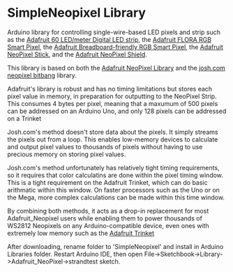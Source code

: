 # SimpleNeopixel Library 

Arduino library for controlling single-wire-based LED pixels and strip such as the [Adafruit 60 LED/meter Digital LED strip][strip], the [Adafruit FLORA RGB Smart Pixel][flora], the [Adafruit Breadboard-friendly RGB Smart Pixel][pixel], the [Adafruit NeoPixel Stick][stick], and the [Adafruit NeoPixel Shield][shield].

This library is based on both the [Adafruit NeoPixel Library][adafruit_neopixel] and the [josh.com neopixel bitbang][josh_neopixel] library.

Adafruit's library is robust and has no timing limitations but stores each pixel value in memory, in preparation for outputting to the NeoPixel Strip.  This consumes 4 bytes per pixel, meaning that a maxumum of 500 pixels can be addressed on an Arduino Uno, and only 128 pixels can be addressed on a Trinket

Josh.com's method doesn't store data about the pixels.  It simply streams the pixels out from a loop.  This enables low-memory devices to calculate and output pixel values to thousands of pixels without having to use precious memory on storing pixel values.

Josh.com's method unfortunately has relatively tight timing requirements, so it requires that color calculatins are done within the pixel timing window.  This is a tight requirement on the Adafruit Trinket, which can do basic arithmatic within this window.  On faster processors such as the Uno or on the Mega, more complex calculations can be made within this time window.

By combining both methods, it acts as a drop-in replacement for most Adafruit_Neopixel users while enabling them to power thousands of WS2812 Neopixels on any Arduino-compatible device, even ones with extremely low memory such as the [Adafruit Trinket][trinket]

After downloading, rename folder to 'SimpleNeopixel' and install in Arduino Libraries folder. Restart Arduino IDE, then open File->Sketchbook->Library->Adafruit_NeoPixel->strandtest sketch.


[adafruit_neopixel]: https://github.com/adafruit/Adafruit_NeoPixel
[josh_neopixel]: http://wp.josh.com/2014/05/13/ws2812-neopixels-are-not-so-finicky-once-you-get-to-know-them/
[trinket]: http://adafruit.com/product/1501
[flora]:  http://adafruit.com/products/1060
[strip]:  http://adafruit.com/products/1138
[pixel]:  http://adafruit.com/products/1312
[stick]:  http://adafruit.com/products/1426
[shield]: http://adafruit.com/products/1430
